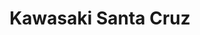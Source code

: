 ---
title: "Kawasaki Santa Cruz"
url: /santa-cruz-de-la-sierra/kawasaki-santa-cruz/
shop: Motorrad
---